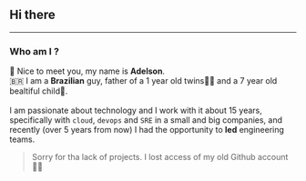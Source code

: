 ## Hi there 
--- 
### Who am I ?
👋 Nice to meet you, my name is **Adelson**.<br>
🇧🇷 I am a **Brazilian** guy, father of a 1 year old twins🍼🍼 and a 7 year old bealtiful child🧒.
<br><br>
I am passionate about technology and I work with it about 15 years, specifically with `cloud`, `devops` and `SRE` in a small and big companies, and recently (over 5 years from now) I had the opportunity to **led** engineering teams.

> Sorry for tha lack of projects. I lost access of my old Github account 🤦‍♂️


<!--
**adelsjr/adelsjr** is a ✨ _special_ ✨ repository because its `README.md` (this file) appears on your GitHub profile.

Here are some ideas to get you started:

- 🔭 I’m currently working on ...
- 🌱 I’m currently learning ...
- 👯 I’m looking to collaborate on ...
- 🤔 I’m looking for help with ...
- 💬 Ask me about ...
- 📫 How to reach me: ...
- 😄 Pronouns: ...
- ⚡ Fun fact: ...
-->
